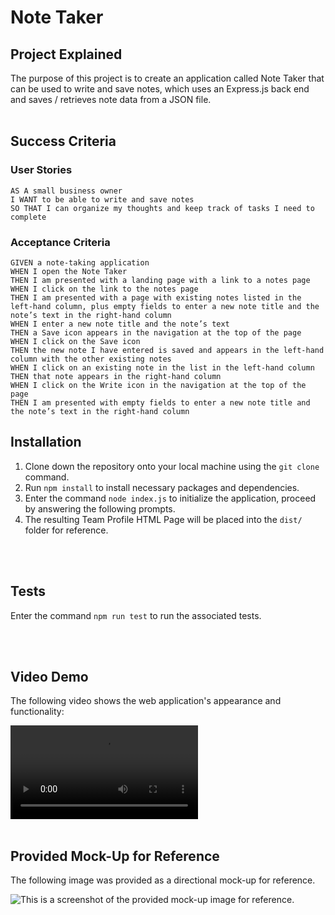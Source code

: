 # Note Taker

## Project Explained
The purpose of this project is to create an application called Note Taker that can be used to write and save notes, which uses an Express.js back end and saves / retrieves note data from a JSON file.
<br></br>
## Success Criteria

### User Stories
```
AS A small business owner
I WANT to be able to write and save notes
SO THAT I can organize my thoughts and keep track of tasks I need to complete

```
### Acceptance Criteria
```
GIVEN a note-taking application
WHEN I open the Note Taker
THEN I am presented with a landing page with a link to a notes page
WHEN I click on the link to the notes page
THEN I am presented with a page with existing notes listed in the left-hand column, plus empty fields to enter a new note title and the note’s text in the right-hand column
WHEN I enter a new note title and the note’s text
THEN a Save icon appears in the navigation at the top of the page
WHEN I click on the Save icon
THEN the new note I have entered is saved and appears in the left-hand column with the other existing notes
WHEN I click on an existing note in the list in the left-hand column
THEN that note appears in the right-hand column
WHEN I click on the Write icon in the navigation at the top of the page
THEN I am presented with empty fields to enter a new note title and the note’s text in the right-hand column

```

## Installation

1. Clone down the repository onto your local machine using the `git clone` command.
2. Run `npm install` to install necessary packages and dependencies.
3. Enter the command `node index.js` to initialize the application, proceed by answering the following prompts.
4. The resulting Team Profile HTML Page will be placed into the `dist/` folder for reference.

<br></br>

## Tests
Enter the command `npm run test` to run the associated tests.

<br></br>
## Video Demo

The following video shows the web application's appearance and functionality:

![This is a recording of the live webpage.](./images/Demo-team-profile-builder.mp4)
<br></br>

## Provided Mock-Up for Reference

The following image was provided as a directional mock-up for reference.

![This is a screenshot of the provided mock-up image for reference.](./images/mockup.png)
<br></br>

